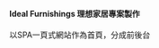    <h4 >Ideal Furnishings 理想家居專案製作</h4>
    <P>以SPA一頁式網站作為首頁，分成前後台</P>
 <img src="https://github.com/vann420/Ideal-Furnishings240402/assets/165571974/d5142d94-56d0-4707-b2b9-a1283739e488" alt="">
    <img src="https://github.com/vann420/Ideal-Furnishings240402/assets/165571974/3ccfd5bb-e7eb-4f33-bff0-adcf4d404e70" alt="">
    <img src="https://github.com/vann420/Ideal-Furnishings240402/assets/165571974/9d624b3f-eaeb-45ee-bdc6-ac7863a808e5" alt="">
